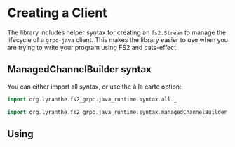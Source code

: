 # Creating a Client

The library includes helper syntax for creating an `fs2.Stream` to manage
the lifecycle of a `grpc-java` client. This makes the library easier to
use when you are trying to write your program using FS2 and cats-effect.

## ManagedChannelBuilder syntax

You can either import all syntax, or use the à la carte option:

```scala tab="All syntax"
import org.lyranthe.fs2_grpc.java_runtime.syntax.all._
```

```scala tab="Only ManagedChannelBuilder syntax"
import org.lyranthe.fs2_grpc.java_runtime.syntax.managedChannelBuilder._
```

## Using

